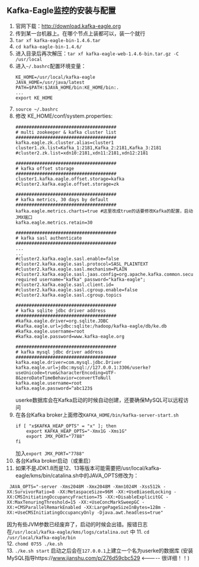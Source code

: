 ## Kafka-Eagle监控的安装与配置

1. 官网下载：http://download.kafka-eagle.org  
2. 传到某一台机器上。在哪个节点上装都可以，装一个就行  
3. `tar xf kafka-eagle-bin-1.4.6.tar`
4. `cd kafka-eagle-bin-1.4.6/`  
5. 进入目录后再次解压：`tar xf kafka-eagle-web-1.4.6-bin.tar.gz -C /usr/local`  
6. 进入`~/.bashrc`配置环境变量：
   ```
   KE_HOME=/usr/local/kafka-eagle
   JAVA_HOME=/usr/java/latest
   PATH=$PATH:$JAVA_HOME/bin:KE_HOME/bin:.
   ...
   export KE_HOME
   ```
7. `source ~/.bashrc`  
8. 修改 KE_HOME/conf/system.properties:
   ```
   ######################################
   # multi zookeeper & kafka cluster list
   ######################################
   kafka.eagle.zk.cluster.alias=cluster1
   cluster1.zk.list=Kafka_1:2181,Kafka_2:2181,Kafka_3:2181
   #cluster2.zk.list=xdn10:2181,xdn11:2181,xdn12:2181
   ```
   ```
   ######################################
   # kafka offset storage
   ######################################
   cluster1.kafka.eagle.offset.storage=kafka
   #cluster2.kafka.eagle.offset.storage=zk
   ```
   ```
   ######################################
   # kafka metrics, 30 days by default
   ######################################
   kafka.eagle.metrics.charts=true #这里改成true的话要修改Kafka的配置，启动JMX端口
   kafka.eagle.metrics.retain=30  
   ```
   ```
   ######################################
   # kafka sasl authenticate
   ######################################
   ...
   ...
   #cluster2.kafka.eagle.sasl.enable=false
   #cluster2.kafka.eagle.sasl.protocol=SASL_PLAINTEXT
   #cluster2.kafka.eagle.sasl.mechanism=PLAIN
   #cluster2.kafka.eagle.sasl.jaas.config=org.apache.kafka.common.security.plain.PlainLoginModule required username="kafka" password="kafka-eagle";
   #cluster2.kafka.eagle.sasl.client.id=
   #cluster2.kafka.eagle.sasl.cgroup.enable=false
   #cluster2.kafka.eagle.sasl.cgroup.topics
   ```
   ```
   ######################################
   # kafka sqlite jdbc driver address
   ######################################
   #kafka.eagle.driver=org.sqlite.JDBC
   #kafka.eagle.url=jdbc:sqlite:/hadoop/kafka-eagle/db/ke.db
   #kafka.eagle.username=root
   #kafka.eagle.password=www.kafka-eagle.org
   ```
   ```
   ######################################
   # kafka mysql jdbc driver address
   ######################################
   kafka.eagle.driver=com.mysql.jdbc.Driver
   kafka.eagle.url=jdbc:mysql://127.0.0.1:3306/userke?useUnicode=true&characterEncoding=UTF-8&zeroDateTimeBehavior=convertToNull
   kafka.eagle.username=root
   kafka.eagle.password=^abc123$
   ```
   userke数据库会在Kafka启动的时候自动创建，还要确保MySQL可以远程访问
9. 在各台Kafka broker上面修改`KAFKA_HOME/bin/kafka-server-start.sh`  
   ```
   if [ "x$KAFKA_HEAP_OPTS" = "x" ]; then
       export KAFKA_HEAP_OPTS="-Xmx1G -Xms1G"
       export JMX_PORT="7788"
   fi
   ```
   加入`export JMX_PORT="7788"`  
10. 各台Kafka broker启动（或重启）  
11. 如果不是JDK1.8而是12、13等版本可能需要把/usr/local/kafka-eagle/kms/bin/catalina.sh中的JAVA_OPTS修改为：
   ```
    JAVA_OPTS="-server -Xms2048M -Xmx2048M -Xmn1024M -Xss512k -XX:SurvivorRatio=8 -XX:MetaspaceSize=96M -XX:+UseBiasedLocking -XX:CMSInitiatingOccupancyFraction=75 -XX:+DisableExplicitGC -XX:MaxTenuringThreshold=15 -XX:+UseConcMarkSweepGC -XX:+CMSParallelRemarkEnabled -XX:LargePageSizeInBytes=128m -XX:+UseCMSInitiatingOccupancyOnly -Djava.awt.headless=true"
   ```
   因为有些JVM参数已经废弃了，启动的时候会出错。报错日志在`/usr/local/kafka-eagle/kms/logs/catalina.out` 中
11. `cd /usr/local/kafka-eagle/bin`  
12. `chomd 0755 ./ke.sh`  
13. `./ke.sh start` 启动之后会在`127.0.0.1`上建立一个名为userke的数据库 (安装MySQL指导https://www.jianshu.com/p/276d59cbc529  <----- 很详细！！)
   